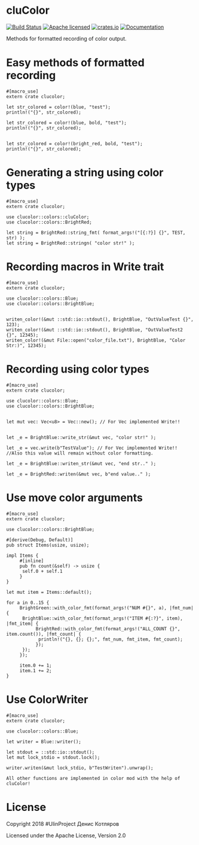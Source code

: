 # cluColor

[![Build Status](https://travis-ci.org/clucompany/cluColor.svg?branch=master)](https://travis-ci.org/clucompany/cluColor)
[![Apache licensed](https://img.shields.io/badge/license-Apache%202.0-blue.svg)](./LICENSE)
[![crates.io](http://meritbadge.herokuapp.com/cluColor)](https://crates.io/crates/cluColor)
[![Documentation](https://docs.rs/cluColor/badge.svg)](https://docs.rs/cluColor)


Methods for formatted recording of color output.
# Easy methods of formatted recording

	#[macro_use]
	extern crate clucolor;

	let str_colored = color!(blue, "test");
	println!("{}", str_colored);

	let str_colored = color!(blue, bold, "test");
	println!("{}", str_colored);


	let str_colored = color!(bright_red, bold, "test");
	println!("{}", str_colored);

# Generating a string using color types

	#[macro_use]
	extern crate clucolor;

	use clucolor::colors::cluColor;
	use clucolor::colors::BrightRed;

	let string = BrightRed::string_fmt( format_args!("[{:?}] {}", TEST, str) );
	let string = BrightRed::stringn( "color str!" );

# Recording macros in Write trait

	#[macro_use]
	extern crate clucolor;

	use clucolor::colors::Blue;
	use clucolor::colors::BrightBlue;


	writen_color!(&mut ::std::io::stdout(), BrightBlue, "OutValueTest {}", 123);
	writen_color!(&mut ::std::io::stdout(), BrightBlue, "OutValueTest2 {}", 12345);
	writen_color!(&mut File::open("color_file.txt"), BrightBlue, "Color Str:)", 12345);

# Recording using color types

	#[macro_use]
	extern crate clucolor;

	use clucolor::colors::Blue;
	use clucolor::colors::BrightBlue;


	let mut vec: Vec<u8> = Vec::new(); // For Vec implemented Write!!


	let _e = BrightBlue::write_str(&mut vec, "color str!" );

	let _e = vec.write(b"TestValue"); // For Vec implemented Write!!
	//Also this value will remain without color formatting.

	let _e = BrightBlue::writen_str(&mut vec, "end str.." );

	let _e = BrightRed::writen(&mut vec, b"end value.." );

# Use move color arguments

	#[macro_use]
	extern crate clucolor;

	use clucolor::colors::BrightBlue;

	#[derive(Debug, Default)]
	pub struct Items(usize, usize);

	impl Items {
	     #[inline]
	     pub fn count(&self) -> usize {
		  self.0 + self.1
	     }
	}

	let mut item = Items::default();

	for a in 0..15 {
	     BrightGreen::with_color_fmt(format_args!("NUM #{}", a), |fmt_num| {
		  BrightBlue::with_color_fmt(format_args!("ITEM #{:?}", item), |fmt_item| {
		       BrightRed::with_color_fmt(format_args!("ALL_COUNT {}", item.count()), |fmt_count| {
			    println!("{}, {}; {};", fmt_num, fmt_item, fmt_count);
		       });
		  });
	     });

	     item.0 += 1;
	     item.1 += 2;
	}

# Use ColorWriter

	#[macro_use]
	extern crate clucolor;

	use clucolor::colors::Blue;

	let writer = Blue::writer();

	let stdout = ::std::io::stdout();
	let mut lock_stdio = stdout.lock();

	writer.writen(&mut lock_stdio, b"TestWriten").unwrap();

	All other functions are implemented in color mod with the help of cluColor!


# License

Copyright 2018 #UlinProject Денис Котляров

Licensed under the Apache License, Version 2.0
